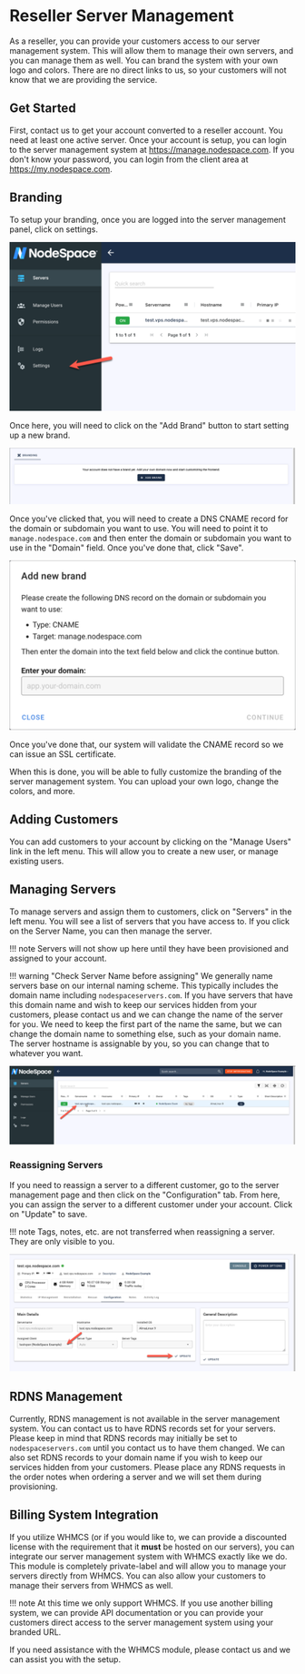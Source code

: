 # Reseller Server Management

As a reseller, you can provide your customers access to our server management system. This will allow them to manage their own servers, and you can manage them as well. You can brand the system with your own logo and colors. There are no direct links to us, so your customers will not know that we are providing the service.

## Get Started

First, contact us to get your account converted to a reseller account. You need at least one active server. Once your account is setup, you can login to the server management system at https://manage.nodespace.com. If you don't know your password, you can login from the client area at https://my.nodespace.com.

## Branding

To setup your branding, once you are logged into the server management panel, click on settings.

![Settings](images/server-reseller-settings.png)

Once here, you will need to click on the "Add Brand" button to start setting up a new brand.

![Add Brand](images/server-reseller-add-brand.png)

Once you've clicked that, you will need to create a DNS CNAME record for the domain or subdomain you want to use. You will need to point it to `manage.nodespace.com` and then enter the domain or subdomain you want to use in the "Domain" field. Once you've done that, click "Save".

![Add Brand](images/server-reseller-add-cname.png)

Once you've done that, our system will validate the CNAME record so we can issue an SSL certificate. 

When this is done, you will be able to fully customize the branding of the server management system. You can upload your own logo, change the colors, and more.

## Adding Customers

You can add customers to your account by clicking on the "Manage Users" link in the left menu. This will allow you to create a new user, or manage existing users.

## Managing Servers

To manage servers and assign them to customers, click on "Servers" in the left menu. You will see a list of servers that you have access to. If you click on the Server Name, you can then manage the server.

!!! note
    Servers will not show up here until they have been provisioned and assigned to your account.

!!! warning "Check Server Name before assigning"
    We generally name servers base on our internal naming scheme. This typically includes the domain name including `nodespaceservers.com`. If you have servers that have this domain name and wish to keep our services hidden from your customers, please contact us and we can change the name of the server for you. We need to keep the first part of the name the same, but we can change the domain name to something else, such as your domain name. The server hostname is assignable by you, so you can change that to whatever you want.

![Manage a server](images/server-reseller-manage-server.png)

### Reassigning Servers

If you need to reassign a server to a different customer, go to the server management page and then click on the "Configuration" tab. From here, you can assign the server to a different customer under your account. Click on "Update" to save.

!!! note
    Tags, notes, etc. are not transferred when reassigning a server. They are only visible to you.

![Reassign a server](images/server-reseller-reassign-server.png)

## RDNS Management

Currently, RDNS management is not available in the server management system. You can contact us to have RDNS records set for your servers. Please keep in mind that RDNS records may initially be set to `nodespaceservers.com` until you contact us to have them changed. We can also set RDNS records to your domain name if you wish to keep our services hidden from your customers. Please place any RDNS requests in the order notes when ordering a server and we will set them during provisioning.

## Billing System Integration

If you utilize WHMCS (or if you would like to, we can provide a discounted license with the requirement that it **must** be hosted on our servers), you can integrate our server management system with WHMCS exactly like we do. This module is completely private-label and will allow you to manage your servers directly from WHMCS. You can also allow your customers to manage their servers from WHMCS as well.

!!! note
    At this time we only support WHMCS. If you use another billing system, we can provide API documentation or you can provide your customers direct access to the server management system using your branded URL.

If you need assistance with the WHMCS module, please contact us and we can assist you with the setup.